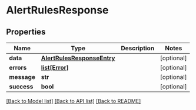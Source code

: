 # AlertRulesResponse

## Properties

| Name        | Type                                                      | Description | Notes      |
| ----------- | --------------------------------------------------------- | ----------- | ---------- |
| **data**    | [**AlertRulesResponseEntry**](AlertRulesResponseEntry.md) |             | [optional] |
| **errors**  | [**list[Error]**](Error.md)                               |             | [optional] |
| **message** | **str**                                                   |             | [optional] |
| **success** | **bool**                                                  |             | [optional] |

[[Back to Model list]](../README.md#documentation-for-models) [[Back to API list]](../README.md#documentation-for-api-endpoints) [[Back to README]](../README.md)
